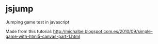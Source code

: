 jsjump
======

Jumping game test in javascript

Made from this tutorial: http://michalbe.blogspot.com.es/2010/09/simple-game-with-html5-canvas-part-1.html
